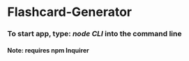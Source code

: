 # Flashcard-Generator

<h3>To start app, type: <em>node CLI</em> into the command line</h3>

<h4>Note: requires npm Inquirer</h4>
